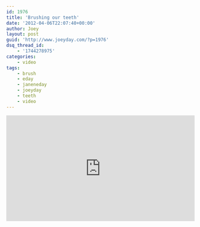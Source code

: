 ```yaml
---
id: 1976
title: 'Brushing our teeth'
date: '2012-04-06T22:07:40+00:00'
author: Joey
layout: post
guid: 'http://www.joeyday.com/?p=1976'
dsq_thread_id:
    - '1744278975'
categories:
    - video
tags:
    - brush
    - eday
    - janeneday
    - joeyday
    - teeth
    - video
---
```


<iframe allowfullscreen="" frameborder="0" height="281" loading="lazy" mozallowfullscreen="" src="http://player.vimeo.com/video/39600052" webkitallowfullscreen="" width="500"></iframe>
